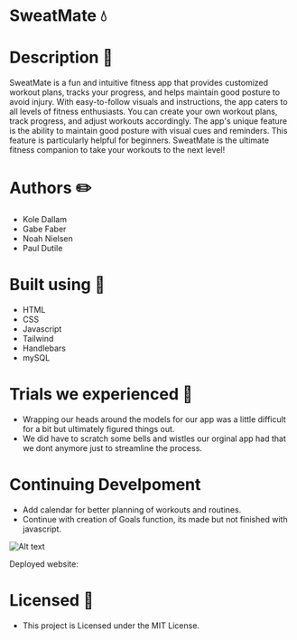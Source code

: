 # SweatMate 💧

# Description 📝
SweatMate is a fun and intuitive fitness app that provides customized workout plans, tracks your progress, and helps maintain good posture to avoid injury. With easy-to-follow visuals and instructions, the app caters to all levels of fitness enthusiasts. You can create your own workout plans, track progress, and adjust workouts accordingly. The app's unique feature is the ability to maintain good posture with visual cues and reminders. This feature is particularly helpful for beginners. SweatMate is the ultimate fitness companion to take your workouts to the next level!

# Authors ✏️
- Kole Dallam
- Gabe Faber
- Noah Nielsen
- Paul Dutile

# Built using 🚧
- HTML 
- CSS 
- Javascript 
- Tailwind
- Handlebars
- mySQL

# Trials we experienced 💢
- Wrapping our heads around the models for our app was a little difficult for a bit but ultimately figured things out.
- We did have to scratch some bells and wistles our orginal app had that we dont anymore just to streamline the process.

# Continuing Develpoment
- Add calendar for better planning of workouts and routines.
- Continue with creation of Goals function, its made but not finished with javascript.

![Alt text]()

Deployed website: 

# Licensed 📄
- This project is Licensed under the MIT License.
